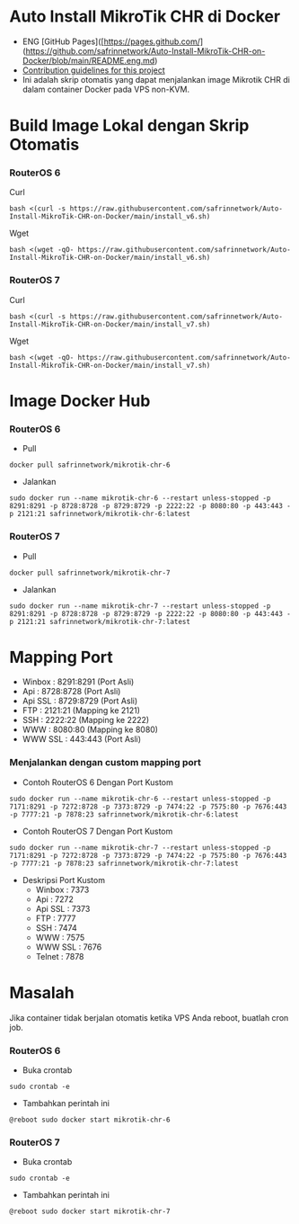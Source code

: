 # Auto Install MikroTik CHR di Docker
- ENG [GitHub Pages]([https://pages.github.com/] (https://github.com/safrinnetwork/Auto-Install-MikroTik-CHR-on-Docker/blob/main/README.eng.md)
- [Contribution guidelines for this project](docs/CONTRIBUTING.md)
- Ini adalah skrip otomatis yang dapat menjalankan image Mikrotik CHR di dalam container Docker pada VPS non-KVM.
# Build Image Lokal dengan Skrip Otomatis
### RouterOS 6
Curl
```
bash <(curl -s https://raw.githubusercontent.com/safrinnetwork/Auto-Install-MikroTik-CHR-on-Docker/main/install_v6.sh)
```
Wget
```
bash <(wget -qO- https://raw.githubusercontent.com/safrinnetwork/Auto-Install-MikroTik-CHR-on-Docker/main/install_v6.sh)
```

### RouterOS 7
Curl
```
bash <(curl -s https://raw.githubusercontent.com/safrinnetwork/Auto-Install-MikroTik-CHR-on-Docker/main/install_v7.sh)
```
Wget
```
bash <(wget -qO- https://raw.githubusercontent.com/safrinnetwork/Auto-Install-MikroTik-CHR-on-Docker/main/install_v7.sh)
```

# Image Docker Hub
### RouterOS 6
- Pull
```
docker pull safrinnetwork/mikrotik-chr-6
```
- Jalankan
```
sudo docker run --name mikrotik-chr-6 --restart unless-stopped -p 8291:8291 -p 8728:8728 -p 8729:8729 -p 2222:22 -p 8080:80 -p 443:443 -p 2121:21 safrinnetwork/mikrotik-chr-6:latest
```
### RouterOS 7
- Pull
```
docker pull safrinnetwork/mikrotik-chr-7
```
- Jalankan
```
sudo docker run --name mikrotik-chr-7 --restart unless-stopped -p 8291:8291 -p 8728:8728 -p 8729:8729 -p 2222:22 -p 8080:80 -p 443:443 -p 2121:21 safrinnetwork/mikrotik-chr-7:latest
```

# Mapping Port
- Winbox : 8291:8291  (Port Asli)
- Api : 8728:8728 (Port Asli)
- Api SSL : 8729:8729 (Port Asli)
- FTP : 2121:21 (Mapping ke 2121)
- SSH : 2222:22 (Mapping ke 2222)
- WWW : 8080:80 (Mapping ke 8080)
- WWW SSL : 443:443 (Port Asli)

### Menjalankan dengan custom mapping port
- Contoh RouterOS 6 Dengan Port Kustom
```
sudo docker run --name mikrotik-chr-6 --restart unless-stopped -p 7171:8291 -p 7272:8728 -p 7373:8729 -p 7474:22 -p 7575:80 -p 7676:443 -p 7777:21 -p 7878:23 safrinnetwork/mikrotik-chr-6:latest
```
- Contoh RouterOS 7 Dengan Port Kustom
```
sudo docker run --name mikrotik-chr-7 --restart unless-stopped -p 7171:8291 -p 7272:8728 -p 7373:8729 -p 7474:22 -p 7575:80 -p 7676:443 -p 7777:21 -p 7878:23 safrinnetwork/mikrotik-chr-7:latest
```
- Deskripsi Port Kustom
  - Winbox : 7373
  - Api : 7272
  - Api SSL : 7373
  - FTP : 7777
  - SSH : 7474
  - WWW : 7575
  - WWW SSL : 7676
  - Telnet : 7878

# Masalah
Jika container tidak berjalan otomatis ketika VPS Anda reboot, buatlah cron job.

### RouterOS 6
- Buka crontab
```
sudo crontab -e
```
- Tambahkan perintah ini
```
@reboot sudo docker start mikrotik-chr-6
```
### RouterOS 7
- Buka crontab
```
sudo crontab -e
```
- Tambahkan perintah ini
```
@reboot sudo docker start mikrotik-chr-7
```

